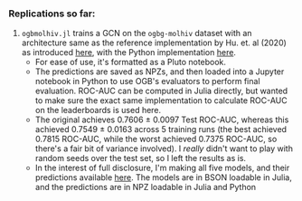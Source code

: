 ### Replications so far:
1. `ogbmolhiv.jl` trains a GCN on the `ogbg-molhiv` dataset with an architecture same as the reference implementation by Hu. et. al (2020) as introduced [here](https://arxiv.org/abs/2005.00687), with the Python implementation [here](https://github.com/snap-stanford/ogb/tree/master/examples/graphproppred/mol). 
    * For ease of use, it's formatted as a Pluto notebook. 
    * The predictions are saved as NPZs, and then loaded into a Jupyter notebook in Python to use OGB's evaluators to perform final evaluation. ROC-AUC can be computed in Julia directly, but wanted to make sure the exact same implementation to calculate ROC-AUC on the leaderboards is used here.
    * The original achieves 0.7606 ± 0.0097 Test ROC-AUC, whereas this achieved 0.7549 ± 0.0163 across 5 training runs (the best achieved 0.7815 ROC-AUC, while the worst achieved 0.7375 ROC-AUC, so there's a fair bit of variance involved). I *really* didn't want to play with random seeds over the test set, so I left the results as is.
    * In the interest of full disclosure, I'm making all five models, and their predictions available [here](https://drive.google.com/drive/folders/12GklM8AIMfL45PSP_Qsn82h6-IYX-ICx?usp=sharing). The models are in BSON loadable in Julia, and the predictions are in NPZ loadable in Julia and Python
